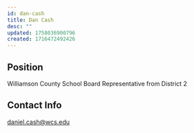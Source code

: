 ```yaml
---
id: dan-cash
title: Dan Cash
desc: ""
updated: 1758036900796
created: 1716472492426
---
```


## Position

Williamson County School Board Representative from District 2

## Contact Info

<a href="mailto:daniel.cash@wcs.edu">daniel.cash@wcs.edu</a>
